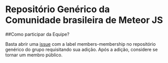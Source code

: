 # Repositório Genérico da Comunidade brasileira de Meteor JS


##Como participar da Equipe?


Basta abrir uma [issue](http://github.com/MeteorBR/meteor-br/issues/new) com a label members-membership no repositório genérico do grupo requisitando sua adição. 
Após a adição, considere se tornar um membro público. 

